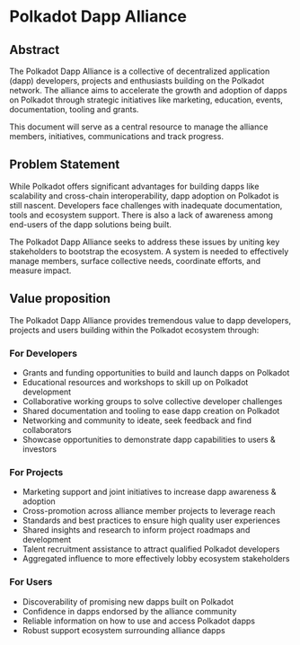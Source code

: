 # Polkadot Dapp Alliance

## Abstract

The Polkadot Dapp Alliance is a collective of decentralized application (dapp) developers, projects and enthusiasts building on the Polkadot network. The alliance aims to accelerate the growth and adoption of dapps on Polkadot through strategic initiatives like marketing, education, events, documentation, tooling and grants.

This document will serve as a central resource to manage the alliance members, initiatives, communications and track progress.

## Problem Statement  

While Polkadot offers significant advantages for building dapps like scalability and cross-chain interoperability, dapp adoption on Polkadot is still nascent. Developers face challenges with inadequate documentation, tools and ecosystem support. There is also a lack of awareness among end-users of the dapp solutions being built.

The Polkadot Dapp Alliance seeks to address these issues by uniting key stakeholders to bootstrap the ecosystem. A system is needed to effectively manage members, surface collective needs, coordinate efforts, and measure impact.

## Value proposition

The Polkadot Dapp Alliance provides tremendous value to dapp developers, projects and users building within the Polkadot ecosystem through:

### For Developers

- Grants and funding opportunities to build and launch dapps on Polkadot
- Educational resources and workshops to skill up on Polkadot development 
- Collaborative working groups to solve collective developer challenges
- Shared documentation and tooling to ease dapp creation on Polkadot
- Networking and community to ideate, seek feedback and find collaborators
- Showcase opportunities to demonstrate dapp capabilities to users & investors

### For Projects

- Marketing support and joint initiatives to increase dapp awareness & adoption
- Cross-promotion across alliance member projects to leverage reach  
- Standards and best practices to ensure high quality user experiences
- Shared insights and research to inform project roadmaps and development
- Talent recruitment assistance to attract qualified Polkadot developers
- Aggregated influence to more effectively lobby ecosystem stakeholders

### For Users

- Discoverability of promising new dapps built on Polkadot
- Confidence in dapps endorsed by the alliance community
- Reliable information on how to use and access Polkadot dapps
- Robust support ecosystem surrounding alliance dapps
